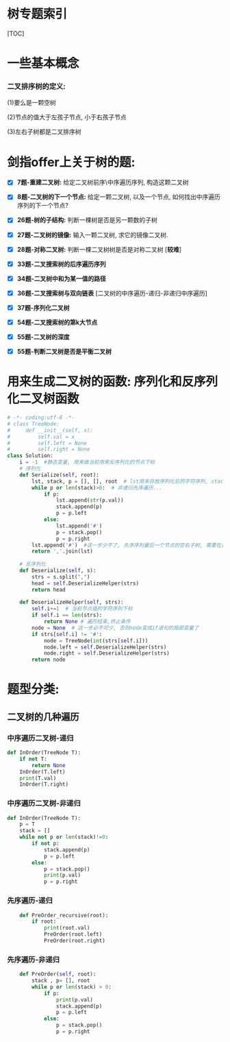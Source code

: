 # 树专题索引

[TOC]



# 一些基本概念

### 二叉排序树的定义:

(1)要么是一颗空树

(2)节点的值大于左孩子节点, 小于右孩子节点

(3)左右子树都是二叉排序树



# 剑指offer上关于树的题:

- [x] **7题-重建二叉树:** 给定二叉树前序\中序遍历序列, 构造这颗二叉树
- [x] **8题-二叉树的下一个节点:** 给定一颗二叉树, 以及一个节点, 如何找出中序遍历序列的下一个节点?

- [x] **26题-树的子结构:** 判断一棵树是否是另一颗数的子树

- [x] **27题-二叉树的镜像:** 输入一颗二叉树, 求它的镜像二叉树.

- [x] **28题-对称二叉树:** 判断一棵二叉树树是否是对称二叉树 [**较难**]

- [x] **33题-二叉搜索树的后序遍历序列**
- [x] **34题-二叉树中和为某一值的路径**
- [x] **36题-二叉搜索树与双向链表**  [二叉树的中序遍历-递归-非递归中序遍历]
- [x] **37题-序列化二叉树**
- [x] **54题-二叉搜索树的第k大节点**
- [x] **55题-二叉树的深度**

- [x] **55题-判断二叉树是否是平衡二叉树**



# 用来生成二叉树的函数: 序列化和反序列化二叉树函数

```python
# -*- coding:utf-8 -*-
# class TreeNode:
#     def __init__(self, x):
#         self.val = x
#         self.left = None
#         self.right = None
class Solution:
    i = -1  #静态变量, 用来做当前用来反序列化的节点下标
    # 序列化
    def Serialize(self, root):
        lst, stack, p = [], [], root  # lst用来存放序列化后的字符序列, stack非递归先序遍历所使用的栈.
        while p or len(stack)>0:  # 非递归先序遍历...
            if p:
                lst.append(str(p.val))
                stack.append(p)
                p = p.left
            else:
                lst.append('#')
                p = stack.pop()
                p = p.right
        lst.append('#')  #这一步少不了, 先序序列最后一个节点的空右子树, 需要在这里添加"#"
        return ','.join(lst)
        
    # 反序列化
    def Deserialize(self, s):
        strs = s.split(",")
        head = self.DeserializeHelper(strs)
        return head
    
    def DeserializeHelper(self, strs):
        self.i+=1  # 当前节点值的字符序列下标
        if self.i == len(strs):
            return None # 遍历结束,终止条件
        node = None  # 这一步必不可少, 否则node变成if语句的局部变量了
        if strs[self.i] != '#':
            node = TreeNode(int(strs[self.i]))
            node.left = self.DeserializeHelper(strs)
            node.right = self.DeserializeHelper(strs)
        return node
```



# 题型分类:

## 二叉树的几种遍历

### 中序遍历二叉树-递归

```python
def InOrder(TreeNode T):
    if not T:
        return None
    InOrder(T.left)
    print(T.val)
    InOrder(T.right)
```



### 中序遍历二叉树-非递归

```python
def InOrder(TreeNode T):
    p = T
    stack = []
    while not p or len(stack)!=0:
        if not p:
            stack.append(p)
            p = p.left
        else:
            p = stack.pop()
            print(p.val)
            p = p.right
```



### 先序遍历-递归

```python
    def PreOrder_recursive(root):
        if root:
            print(root.val)
            PreOrder(root.left)
            PreOrder(root.right)
```



### 先序遍历-非递归

```python
    def PreOrder(self, root):
        stack , p= [], root
        while p or len(stack) > 0:
            if p:
                print(p.val)
                stack.append(p)
                p = p.left
            else:
                p = stack.pop()
                p = p.right
```

